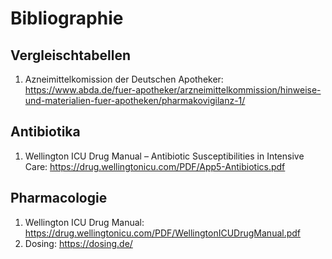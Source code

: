 # Bibliographie

## Vergleischtabellen

1. Azneimittelkomission der Deutschen Apotheker: https://www.abda.de/fuer-apotheker/arzneimittelkommission/hinweise-und-materialien-fuer-apotheken/pharmakovigilanz-1/

## Antibiotika

1. Wellington ICU Drug Manual – Antibiotic Susceptibilities in Intensive Care: https://drug.wellingtonicu.com/PDF/App5-Antibiotics.pdf

## Pharmacologie

1. Wellington ICU Drug Manual: https://drug.wellingtonicu.com/PDF/WellingtonICUDrugManual.pdf
2. Dosing: https://dosing.de/